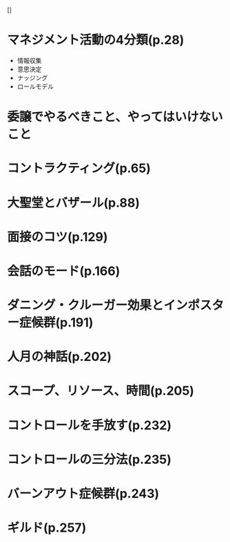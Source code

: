 []

# マネジメント活動の4分類(p.28)
- 情報収集
- 意思決定
- ナッジング
- ロールモデル

# 委譲でやるべきこと、やってはいけないこと

# コントラクティング(p.65)

# 大聖堂とバザール(p.88)

# 面接のコツ(p.129)

# 会話のモード(p.166)

# ダニング・クルーガー効果とインポスター症候群(p.191)

# 人月の神話(p.202)

# スコープ、リソース、時間(p.205)

# コントロールを手放す(p.232)

# コントロールの三分法(p.235)

# バーンアウト症候群(p.243)

# ギルド(p.257)

